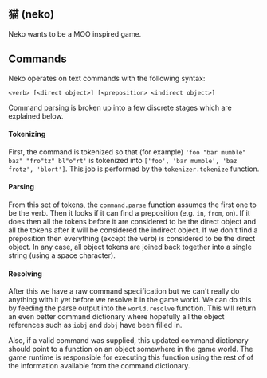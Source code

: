 ## 猫 (neko)
Neko wants to be a MOO inspired game.

## Commands
Neko operates on text commands with the following syntax:

    <verb> [<direct object>] [<preposition> <indirect object>]

Command parsing is broken up into a few discrete stages which are explained below.

#### Tokenizing
First, the command is tokenized so that (for example) `'foo "bar mumble" baz" "fro"tz" bl"o"rt'` is tokenized into `['foo', 'bar mumble', 'baz frotz', 'blort']`. This job is performed by the `tokenizer.tokenize` function. 

#### Parsing
From this set of tokens, the `command.parse` function assumes the first one to be the verb. Then it looks if it can find a preposition (e.g. `in`, `from`, `on`). If it does then all the tokens before it are considered to be the direct object and all the tokens after it will be considered the indirect object. If we don't find a preposition then everything (except the verb) is considered to be the direct object. In any case, all object tokens are joined back together into a single string (using a space character).

#### Resolving
After this we have a raw command specification but we can't really do anything with it yet before we resolve it in the game world. We can do this by feeding the parse output into the `world.resolve` function. This will return an even better command dictionary where hopefully all the object references such as `iobj` and `dobj` have been filled in.

Also, if a valid command was supplied, this updated command dictionary should point to a function on an object somewhere in the game world. The game runtime is responsible for executing this function using the rest of of the information available from the command dictionary.